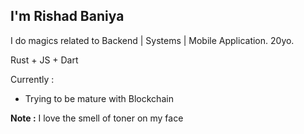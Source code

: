 ## I'm Rishad Baniya

I do magics related to Backend | Systems | Mobile Application. 20yo.

Rust + JS + Dart

Currently :

- Trying to be mature with Blockchain

**Note :** I love the smell of toner on my face
